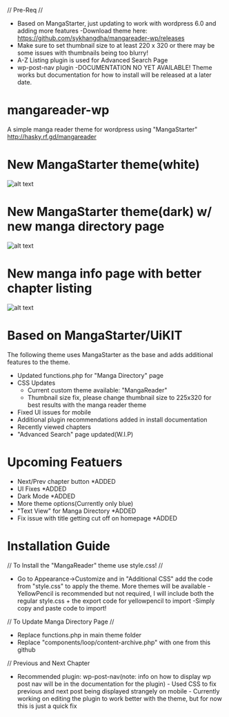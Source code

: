 
// Pre-Req //
- Based on MangaStarter, just updating to work with wordpress 6.0 and adding more features
     -Download theme here: https://github.com/sykhangdha/mangareader-wp/releases
- Make sure to set thumbnail size to at least 220 x 320 or there may be some issues with thumbnails being too blurry!
- A-Z Listing plugin is used for Advanced Search Page
- wp-post-nav plugin
-DOCUMENTATION NO YET AVAILABLE! Theme works but documentation for how to install will be released at a later date.


# mangareader-wp
A simple manga reader theme for wordpress using "MangaStarter"
http://hasky.rf.gd/mangareader

# New MangaStarter theme(white)
![alt text](http://i.epvpimg.com/KFV4fab.png)

# New MangaStarter theme(dark) w/ new manga directory page
![alt text](http://i.epvpimg.com/qrbHcab.png)

# New manga info page with better chapter listing
![alt text](http://i.epvpimg.com/f4wbcab.png)

# Based on MangaStarter/UiKIT
The following theme uses MangaStarter as the base and adds additional features to the theme.
- Updated functions.php for "Manga Directory" page
- CSS Updates
  - Current custom theme available: "MangaReader"
  - Thumbnail size fix, please change thumbnail size to 225x320 for best results with the manga reader theme
- Fixed UI issues for mobile
- Additional plugin recommendations added in install documentation
- Recently viewed chapters
- "Advanced Search" page updated(W.I.P)

# Upcoming Featuers
- Next/Prev chapter button *ADDED
- UI Fixes *ADDED
- Dark Mode *ADDED
- More theme options(Currently only blue)
- "Text View" for Manga Directory *ADDED
- Fix issue with title getting cut off on homepage *ADDED

# Installation Guide


// To Install the "MangaReader" theme use style.css! //
- Go to Appearance->Customize and in "Additional CSS" add the code from "style.css" to apply the theme. More themes will
be available
-YellowPencil is recommended but not required, I will include both the regular style.css + the export code for yellowpencil to import
    -Simply copy and paste code to import!

// To Update Manga Directory Page //
- Replace functions.php in main theme folder
- Replace "components/loop/content-archive.php" with one from this github

// Previous and Next Chapter
- Recommended plugin: wp-post-nav(note: info on how to display wp post nav will be in the documentation for the plugin)
      - Used CSS to fix previous and next post being displayed strangely on mobile
      - Currently working on editing the plugin to work better with the theme, but for now this is just a quick fix

